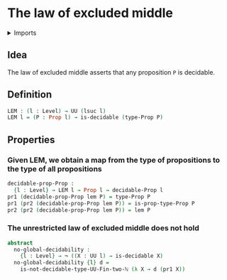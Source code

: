 # The law of excluded middle

<details><summary>Imports</summary>
```agda
module foundation.law-of-excluded-middle where
open import foundation.decidable-propositions
open import foundation.decidable-types
open import foundation.dependent-pair-types
open import foundation.negation
open import foundation.propositions
open import foundation.universe-levels
open import univalent-combinatorics.2-element-types
```
</details>

## Idea

The law of excluded middle asserts that any proposition `P` is decidable.

## Definition

```agda
LEM : (l : Level) → UU (lsuc l)
LEM l = (P : Prop l) → is-decidable (type-Prop P)
```

## Properties

### Given LEM, we obtain a map from the type of propositions to the type of all propositions

```agda
decidable-prop-Prop :
  {l : Level} → LEM l → Prop l → decidable-Prop l
pr1 (decidable-prop-Prop lem P) = type-Prop P
pr1 (pr2 (decidable-prop-Prop lem P)) = is-prop-type-Prop P
pr2 (pr2 (decidable-prop-Prop lem P)) = lem P
```

### The unrestricted law of excluded middle does not hold

```agda
abstract
  no-global-decidability :
    {l : Level} → ¬ ((X : UU l) → is-decidable X)
  no-global-decidability {l} d =
    is-not-decidable-type-UU-Fin-two-ℕ (λ X → d (pr1 X))
```
